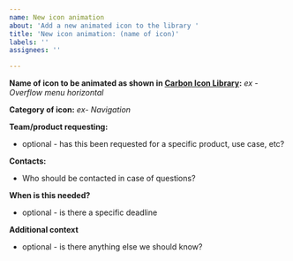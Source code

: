 ```yaml
---
name: New icon animation
about: 'Add a new animated icon to the library '
title: 'New icon animation: (name of icon)'
labels: ''
assignees: ''

---
```


**Name of icon to be animated as shown in [Carbon Icon Library](https://carbondesignsystem.com/guidelines/icons/library/):**
*ex - Overflow menu horizontal*

**Category of icon:**
*ex- Navigation*

**Team/product requesting:**
* optional - has this been requested for a specific product, use case, etc? 

**Contacts:**
* Who should be contacted in case of questions?

**When is this needed?**
* optional - is there a specific deadline

**Additional context**
* optional - is there anything else we should know?
